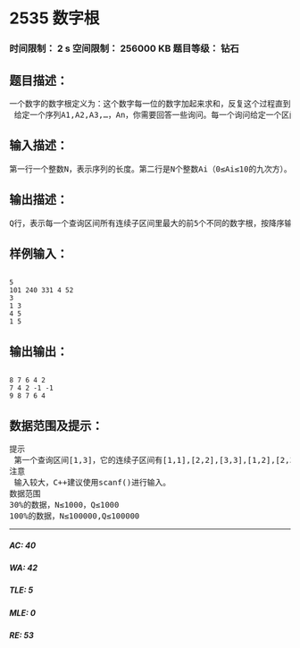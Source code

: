# 2535 数字根   
### 时间限制： 2 s     空间限制： 256000 KB     题目等级： 钻石  
## 题目描述：  

<pre>
一个数字的数字根定义为：这个数字每一位的数字加起来求和，反复这个过程直到和小于10。例如，64357的数字根为7，因为6+4+3+5+7=25,2+5=7.一个区间的数字根定义为这个区间所有数字和的数字根。  
 给定一个序列A1,A2,A3,…，An，你需要回答一些询问。每一个询问给定一个区间[L,R],求出这个区间所有连续子区间里最大的前5个不同的数字根。不够5个的用-1补全。
</pre>
  
  
## 输入描述：  

<pre>
第一行一个整数N，表示序列的长度。第二行是N个整数Ai（0≤Ai≤10的九次方）。第三哪行是一个整数Q，表示询问次数。接下来Q行，每一行两个正整数l,r,表示询问区间。（1≤l≤r≤N）
</pre>
  
  
## 输出描述：  

<pre>
Q行，表示每一个查询区间所有连续子区间里最大的前5个不同的数字根，按降序输出，输出用空格隔开。
</pre>
  
  
## 样例输入：  

<pre><code>
5  
101 240 331 4 52  
3  
1 3  
4 5  
1 5
</code></pre>
  
  
## 输出输出：  

<pre><code>
8 7 6 4 2  
7 4 2 -1 -1  
9 8 7 6 4
</code></pre>
  
  
## 数据范围及提示：  

<pre>
提示  
 第一个查询区间[1,3]，它的连续子区间有[1,1],[2,2],[3,3],[1,2],[2,3],[1,3],对应的数字跟分别为2,6,7,8,4,6。所以最大的5个是8,7,6,4,2。
注意  
 输入较大，C++建议使用scanf()进行输入。
数据范围  
30%的数据，N≤1000，Q≤1000  
100%的数据，N≤100000,Q≤100000
</pre>
  
  
***  

##### AC: 40  
##### WA: 42  
##### TLE: 5  
##### MLE: 0  
##### RE: 53  
